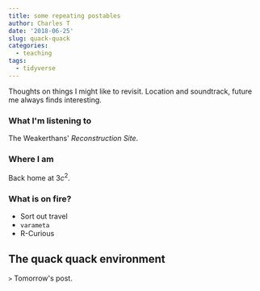 ```yaml
---
title: some repeating postables
author: Charles T
date: '2018-06-25'
slug: quack-quack
categories:
  - teaching
tags:
  - tidyverse
---
```


Thoughts on things I might like to revisit. Location and soundtrack, future me always finds interesting. 

### What I'm listening to

The Weakerthans' *Reconstruction Site*. 

### Where I am

Back home at $3c^2$. 

### What is on fire?

- Sort out travel
- `varameta`
- R-Curious

## The quack quack environment

`>` Tomorrow's post.
